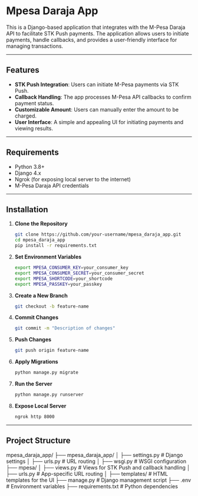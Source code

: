 # Mpesa Daraja App

This is a Django-based application that integrates with the M-Pesa Daraja API to facilitate STK Push payments. The application allows users to initiate payments, handle callbacks, and provides a user-friendly interface for managing transactions.

---

## Features

- **STK Push Integration**: Users can initiate M-Pesa payments via STK Push.
- **Callback Handling**: The app processes M-Pesa API callbacks to confirm payment status.
- **Customizable Amount**: Users can manually enter the amount to be charged.
- **User Interface**: A simple and appealing UI for initiating payments and viewing results.

---

## Requirements

- Python 3.8+
- Django 4.x
- Ngrok (for exposing local server to the internet)
- M-Pesa Daraja API credentials

---

## Installation

1. **Clone the Repository**
   ```bash
   git clone https://github.com/your-username/mpesa_daraja_app.git
   cd mpesa_daraja_app
   pip install -r requirements.txt
   ```

2. **Set Environment Variables**
   ```bash
   export MPESA_CONSUMER_KEY=your_consumer_key
   export MPESA_CONSUMER_SECRET=your_consumer_secret
   export MPESA_SHORTCODE=your_shortcode
   export MPESA_PASSKEY=your_passkey
   ```

3. **Create a New Branch**
   ```bash
   git checkout -b feature-name
   ```

4. **Commit Changes**
   ```bash
   git commit -m "Description of changes"
   ```

5. **Push Changes**
   ```bash
   git push origin feature-name
   ```

6. **Apply Migrations**
   ```bash
   python manage.py migrate
   ```

7. **Run the Server**
   ```bash
   python manage.py runserver
   ```

8. **Expose Local Server**
   ```bash
   ngrok http 8000
   ```

---

## Project Structure

mpesa_daraja_app/
├── mpesa_daraja_app/
│   ├── settings.py       # Django settings
│   ├── urls.py           # URL routing
│   ├── wsgi.py           # WSGI configuration
├── mpesa/
│   ├── views.py          # Views for STK Push and callback handling
│   ├── urls.py           # App-specific URL routing
│   ├── templates/        # HTML templates for the UI
├── manage.py             # Django management script
├── .env                  # Environment variables
├── requirements.txt      # Python dependencies
